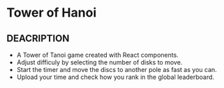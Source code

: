 # Tower of Hanoi


## DEACRIPTION
* A Tower of Tanoi game created with React components.
* Adjust difficuly by selecting the number of disks to move.
* Start the timer and move the discs to another pole as fast as you can.
* Upload your time and check how you rank in the global leaderboard.


